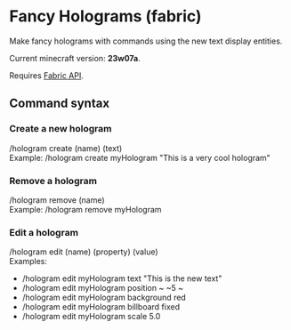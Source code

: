 # Fancy Holograms (fabric)

Make fancy holograms with commands using the new text display entities.

Current minecraft version: **23w07a**.

Requires [Fabric API](https://modrinth.com/mod/fabric-api).

## Command syntax

### Create a new hologram
/hologram create (name) (text)<br>
Example: /hologram create myHologram "This is a very cool hologram"

### Remove a hologram
/hologram remove (name)<br>
Example: /hologram remove myHologram

### Edit a hologram
/hologram edit (name) (property) (value)<br>
Examples:
- /hologram edit myHologram text "This is the new text"
- /hologram edit myHologram position ~ ~5 ~
- /hologram edit myHologram background red
- /hologram edit myHologram billboard fixed
- /hologram edit myHologram scale 5.0
